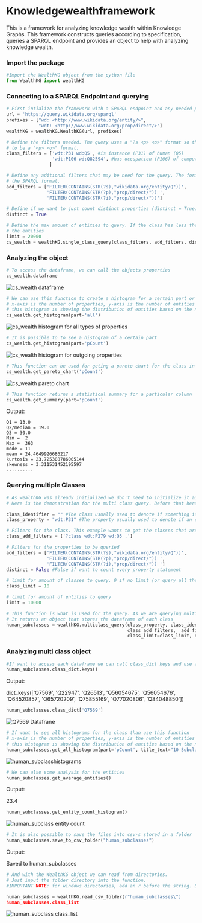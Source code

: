 # Knowledgewealthframework

This is a framework for analyzing knowledge wealth within Knowledge Graphs. This framework constructs queries according to specification, queries a SPARQL endpoint and provides an object to help with analyzing knowledge wealth. 

### Import the package
```python
#Import the WealthKG object from the python file
from WealthKG import wealthKG
```

### Connecting to a SPARQL Endpoint and querying

```python
# First intialize the framework with a SPARQL endpoint and any needed prefixes. It will return an object to help with querying
url = 'https://query.wikidata.org/sparql'
prefixes = ["wd: <http://www.wikidata.org/entity/>",
            "wdt: <http://www.wikidata.org/prop/direct/>"]
wealthKG = wealthKG.WealthKG(url, prefixes)

# Define the filters needed. The query uses a "?s <p> <o>" format so the filter used for the class will have
# to be a "<p> <o>" format.
class_filters = ['wdt:P31 wd:Q5', #is instance (P31) of human (Q5)
                 'wdt:P106 wd:Q82594', #has occupation (P106) of computer scientist (Q82594)
                ] 

# Define any aditional filters that may be need for the query. The format is flexible as long as it follows
# the SPARQL format.
add_filters = ['FILTER(CONTAINS(STR(?s),"wikidata.org/entity/Q"))',
               'FILTER(CONTAINS(STR(?p),"prop/direct/")) ',
               'FILTER(CONTAINS(STR(?i),"prop/direct/"))']

# Define if we want to just count distinct properties (distinct = True) or count all properties (distinct = False)
distinct = True

# Define the max amount of entities to query. If the class has less then the specified limit it will query all
# the entities
limit = 20000
cs_wealth = wealthKG.single_class_query(class_filters, add_filters, distinct, limit)
```

### Analyzing the object
```python 
# To access the dataframe, we can call the objects properties
cs_wealth.dataframe
```
![cs_wealth dataframe](https://raw.githubusercontent.com/abdurrafiarief/knowledgewealthframework/blob/dd63475a378aee3fe3c9cbf77e4ae68eea713454/images/Wikidata%20Computer%20Scientist%20Dataframe.png)

```python
# We can use this function to create a histogram for a certain part or show the whole thing
# x-axis is the number of properties, y-axis is the number of entities with x amount of properties
# this histogram is showing the distribution of entities based on the number of properties the entities posses
cs_wealth.get_histogram(part='all')
```
![cs_wealth histogram for all types of properties](https://github.com/abdurrafiarief/knowledgewealthframework/blob/main/images/Wikidata%20Computer%20Scientist%20Histogram%20for%20Outgoing%20Properties.png)

```python
# It is possible to to see a histogram of a certain part
cs_wealth.get_histogram(part='pCount')
```
![cs_wealth histogram for outgoing properties](https://github.com/abdurrafiarief/knowledgewealthframework/blob/main/images/Wikidata%20Computer%20Scientist%20Histogram%20for%20Outgoing%20Properties.png)

```python
# This function can be used for geting a pareto chart for the class in a specified column
cs_wealth.get_pareto_chart('pCount')
```
![cs_wealth pareto chart](https://github.com/abdurrafiarief/knowledgewealthframework/blob/main/images/Wikidata%20Computer%20Scientist%20Pareto%20Chart.png)

```python
# This function returns a statistical summary for a particular column
cs_wealth.get_summary(part='pCount')
```
Output:
```
Q1 = 13.0
Q2/median = 19.0
Q3 = 30.0
Min =  2
Max =  363
mode = 11
mean = 24.4649926686217
kurtosis = 23.725308786005144
skewness = 3.311531452195597
..........
```

### Querying multiple Classes
```python
# As wealthKG was already initialized we don't need to initialize it again.
# Here is the demonstration for the multi class query. Before that here is an overview of the parameters

class_identifier = "" #The class usually used to denote if something is a class
class_property = "wdt:P31" #The property usually used to denote if an entity is an instance of a class

# Filters for the class. This example wants to get the classes that are a subclass(P279) of human(Q5)
class_add_filters = ['?class wdt:P279 wd:Q5 .']

# Filters for the properties to be queried
add_filters = ['FILTER(CONTAINS(STR(?s),"wikidata.org/entity/Q"))',
               'FILTER(CONTAINS(STR(?p),"prop/direct/")) ', 
               'FILTER(CONTAINS(STR(?i),"prop/direct/")) '] 
distinct = False #False if want to count every property statement

# limit for amount of classes to query. 0 if no limit (or query all the classes). Set 10 for demonstration purposes
class_limit = 10

# limit for amount of entities to query
limit = 10000

# This function is what is used for the query. As we are querying multiple classes it might take a while
# It returns an object that stores the dataframe of each class
human_subclasses = wealthKG.multiclass_query(class_property, class_identifier, 
                                             class_add_filters,  add_filters, 
                                             class_limit=class_limit, distinct=distinct, limit=limit)

```

### Analyzing multi class object

```python
#If want to access each dataframe we can call class_dict keys and use a key access the desired class
human_subclasses.class_dict.keys()
```
Output:

dict_keys(['Q7569', 'Q22947', 'Q26513', 'Q56054675', 'Q56054676', 'Q64520857', 'Q65720209', 'Q75855169', 'Q77020806', 'Q84048850'])

```python
human_subclasses.class_dict['Q7569']
```
![Q7569 Datafrane](https://github.com/abdurrafiarief/knowledgewealthframework/blob/main/images/Wikidata%20Human%20Subclass%20Dataframe%20Example.png)

```python
# If want to see all histograms for the class than use this function
# x-axis is the number of properties, y-axis is the number of entities with x amount of properties
# this histogram is showing the distribution of entities based on the number of properties the entities posses
human_subclasses.get_all_histogram(part='pCount', title_text="10 Subclasses of Human")
```
![human_subclasshistograms](https://github.com/abdurrafiarief/knowledgewealthframework/blob/21a6b910ebb4b8556237167e61d166833c2dcab3/images/Wikidata%20Human%20Subclass%20Histogram.png)

```python
# We can also some analysis for the entities
human_subclasses.get_average_entities()
```
Output:

23.4


```python
human_subclasses.get_entity_count_histogram()
```
![human_subclass entity count](https://github.com/abdurrafiarief/knowledgewealthframework/blob/main/images/Wikidata%20Human%20Subclass%20Entity%20Histogram.png)
```python
# It is also possible to save the files into csv-s stored in a folder
human_subclasses.save_to_csv_folder("human_subclasses")
```

Output:

Saved to human_subclasses

```python
# And with the WealthKG object we can read from directories.
# Just input the folder directory into the function.
#IMPORTANT NOTE: for windows directories, add an r before the string. Example: r"user\sample_folder\"

human_subclasses = wealthKG.read_csv_folder(r"human_subclasses\")
human_subclasses.class_list
```
![human_subclass class_list](https://github.com/abdurrafiarief/knowledgewealthframework/blob/main/images/Wikidata%20Human%20Subclass%20Class%20List.png)

